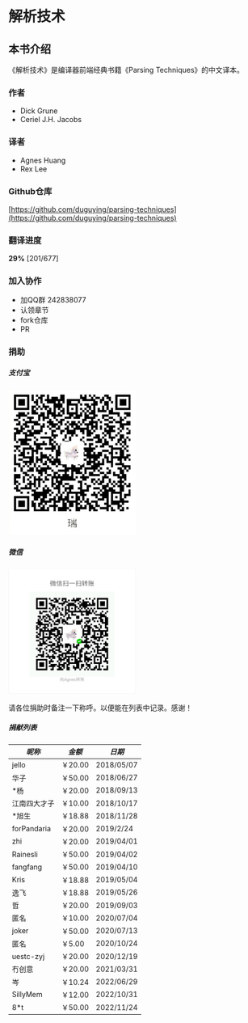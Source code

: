 # 解析技术

## 本书介绍

《解析技术》是编译器前端经典书籍《Parsing Techniques》的中文译本。

### 作者
- Dick Grune
- Ceriel J.H. Jacobs

### 译者
- Agnes Huang
- Rex Lee

### Github仓库
[https://github.com/duguying/parsing-techniques](https://github.com/duguying/parsing-techniques)

### 翻译进度
**29%** [201/677]

### 加入协作
- 加QQ群 242838077
- 认领章节
- fork仓库
- PR

### 捐助

##### 支付宝

<img src="./src/ebook/img/donate_alipay.jpg" alt="支付宝" style="width:50%"/>

##### 微信

<img src="./src/ebook/img/donate_wx.png" alt="微信" style="width:50%"/>

请各位捐助时备注一下称呼。以便能在列表中记录。感谢！

##### 捐献列表
|*昵称*|*金额*|*日期*|
|------|-----|-----|
|jello|￥20.00|2018/05/07|
|华子|￥50.00|2018/06/27|
|*杨|￥20.00|2018/09/13|
|江南四大才子|￥10.00|2018/10/17|
|*旭生|￥18.88|2018/11/28|
|forPandaria|￥20.00|2019/2/24|
|zhi|￥20.00|2019/04/01|
|Rainesli|￥50.00|2019/04/02|
|fangfang|￥50.00|2019/04/10|
|Kris|￥18.88|2019/05/04|
|逸飞|￥18.88|2019/05/26|
|哲|￥20.00|2019/09/03|
|匿名|￥10.00|2020/07/04|
|joker|￥50.00|2020/07/13|
|匿名|￥5.00|2020/10/24|
|uestc-zyj|￥20.00|2020/12/19|
|冇创意|￥20.00|2021/03/31|
|岑|￥10.24|2022/06/29|
|SillyMem|￥12.00|2022/10/31|
|8*t|￥50.00|2022/11/24|